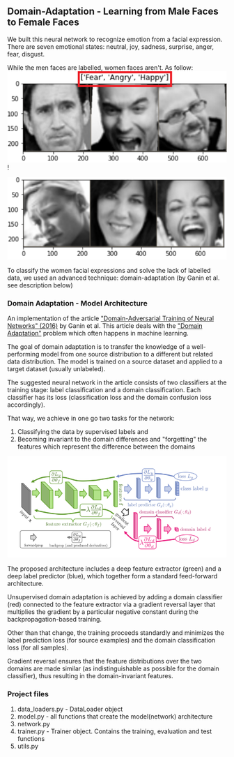 ## Domain-Adaptation - Learning from Male Faces to Female Faces
We built this neural network to recognize emotion from a facial expression. There are seven emotional states: neutral, joy, sadness, surprise, anger, fear, disgust.

While the men faces are labelled, women faces aren't. As follow:
![image of the men samples](men_faces_emotions.png)
!

![image of the women samples](women_faces_examples.png)

To classify the women facial expressions and solve the lack of labelled data, we used an advanced technique: domain-adaptation (by Ganin et al. see description below)

### Domain Adaptation - Model Architecture
An implementation of the article ["Domain-Adversarial Training of Neural Networks" (2016)](https://arxiv.org/pdf/1505.07818.pdf) by Ganin et al. This article deals with the ["Domain Adaptation"](https://en.wikipedia.org/wiki/Domain_adaptation) problem which often happens in machine learning.

The goal of domain adaptation is to transfer the knowledge of a well-performing model from one source distribution to a different but related data distribution. The model is trained on a source dataset and applied to a target dataset (usually unlabeled).

The suggested neural network in the article consists of two classifiers at the training stage: label classification and a domain classification. Each classifier has its loss (classification loss and the domain confusion loss accordingly). 

That way, we achieve in one go two tasks for the network:
1. Classifying the data by supervised labels and 
2. Becoming invariant to the domain differences and "forgetting" the features which represent the difference between the domains

![image of the model structure](model_structure.png)


The proposed architecture includes a deep feature extractor (green) and a deep
label predictor (blue), which together form a standard feed-forward architecture.

Unsupervised domain adaptation is achieved by adding a domain classifier (red) connected to the feature extractor via a gradient reversal layer that multiplies the gradient by a particular negative constant during the backpropagation-based training. 

Other than that change, the training proceeds standardly and minimizes the label prediction loss (for source examples) and the domain classification loss (for all samples). 

Gradient reversal ensures that the feature distributions over the two
domains are made similar (as indistinguishable as possible for the domain classifier), thus resulting in the domain-invariant features.


### Project files
1. data_loaders.py - DataLoader object
2. model.py - all functions that create the model(network) architecture
3. network.py
4. trainer.py - Trainer object. Contains the training, evaluation and test functions
5. utils.py
